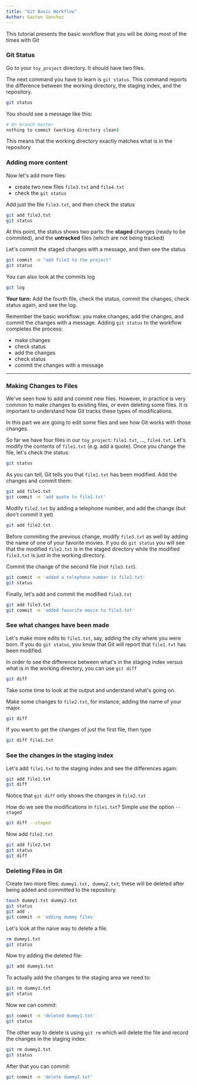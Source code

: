 ```yaml
---
title: "Git Basic Workflow"
Author: Gaston Sanchez
---
```


This tutorial presents the basic workflow that you will be doing most of the times with Git


### Git Status

Go to your `toy_project` directory. It should have two files. 

The next command you have to learn is `git status`. This command reports the difference between the working directory, the staging index, and the repository. 
```bash
git status
```

You should see a message like this:
```bash
# On branch master
nothing to commit (working directory clean)
```
This means that the working directory exactly matches what is in the repository



### Adding more content

Now let's add more files:

- create two new files `file3.txt` and `file4.txt`
- check the `git status`

Add just the file `file3.txt`, and then check the status
```bash
git add file3.txt
git status
```
At this point, the status shows two parts: the __staged__ changes (ready to be commited), and the __untracked__ files (which are not being tracked)

Let's commit the staged changes with a message, and then see the status
```bash
git commit -m "add file3 to the project"
git status
```

You can also look at the commits log
```bash
git log
```

__Your turn:__ Add the fourth file, check the status, commit the changes, check status again, and see the log.

Remember the basic workflow: you make changes, add the changes, and commit the changes with a message. Adding `git status` to the workflow completes the process:

- make changes
- check status
- add the changes
- check status
- commit the changes with a message


-----

### Making Changes to Files

We've seen how to add and commit new files. However, in practice is very common to make changes to existing files, or even deleting some files. It is important to understand how Git tracks these types of modifications.

In this part we are going to edit some files and see how Git works with those changes.

So far we have four files in our `toy_project`: `file1.txt`, ..., `file4.txt`. Let's modify the contents of `file1.txt` (e.g. add a quote). Once you change the file, let's check the status:
```bash
git status
```

As you can tell, Git tells you that `file1.txt` has been modified. Add the changes and commit them:
```bash
git add file1.txt
git commit -m 'add quote to file1.txt'
```

Modify `file2.txt` by adding a telephone number, and add the change (but don't commit it yet)
```bash
git add file2.txt
```

Before commiting the previous change, modify `file3.txt` as well by adding the name of one of your favorite movies. If you do `git status` you will see that the modified `file2.txt` is in the staged directory while the modified `file3.txt` is just in the working directory.

Commit the change of the second file (not `file3.txt`). 
```bash
git commit -m 'added a telephone number in file2.txt'
git status
```

Finally, let's add and commit the modified `file3.txt`
```bash
git add file3.txt
git commit -m 'added favorite movie to file3.txt'
```


### See what changes have been made

Let's make more edits to `file1.txt`, say, adding the city where you were born. If you do `git status`, you know that Git will report that `file1.txt` has been modified.

In order to see the difference between what's in the staging index versus what is in the working directory, you can use `git diff`
```bash
git diff
```
Take some time to look at the output and understand what's going on.

Make some changes to `file2.txt`, for instance, adding the name of your major.
```bash
git diff
```

If you want to get the changes of just the first file, then type
```bash
git diff file1.txt
```


### See the changes in the staging index

Let's add `file1.txt` to the staging index and see the differences again:
```bash
git add file1.txt
git diff
```
Notice that `git diff` only shows the changes in `file2.txt`

How do we see the modifications in `file1.txt`? Simple use the option `--staged`
```bash
git diff --staged
```

Now add `file2.txt`
```bash
git add file2.txt
git status
git diff
```


### Deleting Files in Git

Create two more files: `dummy1.txt, dummy2.txt`; these will be deleted after being added and committed to the repository.
```bash
touch dummy1.txt dummy2.txt
git status
git add .
git commit -m 'adding dummy files'
```

Let's look at the naive way to delete a file.
```bash
rm dummy1.txt
git status
```

Now try adding the deleted file:
```bash
git add dummy1.txt
```

To actually add the changes to the staging area we need to:
```bash
git rm dummy1.txt
git status
```

Now we can commit:
```bash
git commit -m 'deleted dummy1.txt'
git status
```

The other way to delete is using `git rm` which will delete the file and record the changes in the staging index:
```bash
git rm dummy2.txt
git status
```
After that you can commit:
```bash
git commit -m 'delete dummy2.txt'
```
